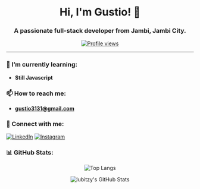 <h1 align="center">Hi, I'm Gustio! 👋</h1>
<h3 align="center">A passionate full-stack developer from Jambi, Jambi City.</h3>

<p align="center">
  <a href="https://github.com/Lubitzy"><img src="https://komarev.com/ghpvc/?username=lubitzy&style=flat-square" alt="Profile views"/></a>
</p>

---

### 🌱 I’m currently learning:
- **Still Javascript**

### 📫 How to reach me:
- **gustio3131@gmail.com**

### 🤝 Connect with me:
<p align="left">
  <a href="https://linkedin.com/in/gustio" target="_blank"><img src="https://img.shields.io/badge/-LinkedIn-%230077B5?style=flat&logo=linkedin&logoColor=white" alt="LinkedIn"/></a>
  <a href="https://instagram.com/gustio.__" target="_blank"><img src="https://img.shields.io/badge/-Instagram-%23E4405F?style=flat&logo=instagram&logoColor=white" alt="Instagram"/></a>
</p>

### 📊 GitHub Stats:

<p align="center">
  <img src="https://github-readme-stats.vercel.app/api/top-langs/?username=lubitzy&theme=algolia&layout=compact" alt="Top Langs"/>
</p>

<p align="center">
  <img src="https://github-readme-stats.vercel.app/api?username=lubitzy&show_icons=true&theme=algolia" alt="lubitzy's GitHub Stats"/>
</p>
